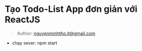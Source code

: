 # Tạo Todo-List App đơn giản với ReactJS
> Author: nguyenminhtho.it@gmail.com

- chạy sever: npm start
